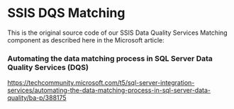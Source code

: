 # SSIS DQS Matching
This is the original source code of our SSIS Data Quality Services Matching component as described here in the Microsoft article:

### Automating the data matching process in SQL Server Data Quality Services (DQS)
https://techcommunity.microsoft.com/t5/sql-server-integration-services/automating-the-data-matching-process-in-sql-server-data-quality/ba-p/388175

